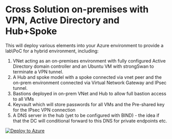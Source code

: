 # Cross Solution on-premises with VPN, Active Directory and Hub+Spoke

This will deploy various elements into your Azure environment to provide a lab\PoC for a hybrid environment, including: 

1. VNet acting as an on-premises environment with fully configured Active Directory domain controller and an Ubuntu VM with strongSwan to terminate a VPN tunnel. 
2. A Hub and spoke model with a spoke connected via vnet peer and the on-prem environment connected via Virtual Network Gateway and IPsec tunnel. 
3. Bastions deployed in on-prem VNet and Hub to allow full bastion access to all VMs
4. Keyvault which will store passwords for all VMs and the Pre-shared key for the IPsec VPN connection
5. A DNS server in the hub (yet to be configured with BIND) - the idea if that the DC will conditional forward to this DNS for private endpoints etc. 


[![Deploy to Azure](https://aka.ms/deploytoazurebutton)](https://portal.azure.com/#create/Microsoft.Template/uri/https%3A%2F%2Fraw.githubusercontent.com%2Fsdcscripts%2Fbicep-poc-bluelines%2Fmaster%2Fmain.json)
